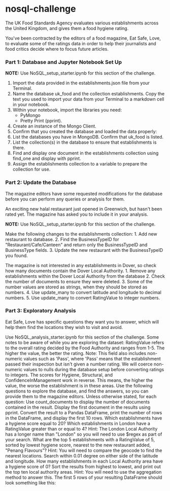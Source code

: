 # nosql-challenge

The UK Food Standards Agency evaluates various establishments across the United Kingdom, and gives them a food hygiene rating. 

You've been contracted by the editors of a food magazine, Eat Safe, Love, to evaluate some of the ratings data in order to help their journalists and food critics decide where to focus future articles.

### Part 1: Database and Jupyter Notebook Set Up

**NOTE:**
Use NoSQL_setup_starter.ipynb for this section of the challenge.

1. Import the data provided in the establishments.json file from your Terminal. 
2. Name the database uk_food and the collection establishments. Copy the text you used to import your data from your Terminal to a markdown cell in your notebook.
3. Within your notebook, import the libraries you need:
    - PyMongo
    - Pretty Print (pprint).
4. Create an instance of the Mongo Client.
5. Confirm that you created the database and loaded the data properly:
6. List the databases you have in MongoDB. Confirm that uk_food is listed.
7. List the collection(s) in the database to ensure that establishments is there.
8. Find and display one document in the establishments collection using find_one and display with pprint.
9. Assign the establishments collection to a variable to prepare the collection for use.

### Part 2: Update the Database

The magazine editors have some requested modifications for the database before you can perform any queries or analysis for them. 

An exciting new halal restaurant just opened in Greenwich, but hasn't been rated yet. The magazine has asked you to include it in your analysis.

**NOTE:**
Use NoSQL_setup_starter.ipynb for this section of the challenge.

Make the following changes to the establishments collection:
    1. Add new restaurant to database.
    2. Find the BusinessTypeID for "Restaurant/Cafe/Canteen" and return only the BusinessTypeID and BusinessType fields.
    3. Update the new restaurant with the BusinessTypeID you found.
    
The magazine is not interested in any establishments in Dover, so check how many documents contain the Dover Local Authority.
    1. Remove any establishments within the Dover Local Authority from the database
    2. Check the number of documents to ensure they were deleted.
    3. Some of the number values are stored as strings, when they should be stored as numbers.
    4. Use update_many to convert latitude and longitude to decimal numbers.
    5. Use update_many to convert RatingValue to integer numbers.

### Part 3: Exploratory Analysis
Eat Safe, Love has specific questions they want you to answer, which will help them find the locations they wish to visit and avoid.

Use NoSQL_analysis_starter.ipynb for this section of the challenge.
Some notes to be aware of while you are exploring the dataset:
RatingValue refers to the overall rating decided by the Food Authority and ranges from 1-5. The higher the value, the better the rating.
Note: This field also includes non-numeric values such as 'Pass', where 'Pass' means that the establishment passed their inspection but isn't given a number rating. We will coerce non-numeric values to nulls during the database setup before converting ratings to integers.
The scores for Hygiene, Structural, and ConfidenceInManagement work in reverse. This means, the higher the value, the worse the establishment is in these areas.
Use the following questions to explore the database, and find the answers, so you can provide them to the magazine editors.
Unless otherwise stated, for each question:
Use count_documents to display the number of documents contained in the result.
Display the first document in the results using pprint.
Convert the result to a Pandas DataFrame, print the number of rows in the DataFrame, and display the first 10 rows.
Which establishments have a hygiene score equal to 20?
Which establishments in London have a RatingValue greater than or equal to 4?
Hint: The London Local Authority has a longer name than "London" so you will need to use $regex as part of your search.
What are the top 5 establishments with a RatingValue of 5, sorted by lowest hygiene score, nearest to the new restaurant added, "Penang Flavours"?
Hint: You will need to compare the geocode to find the nearest locations. Search within 0.01 degree on either side of the latitude and longitude.
How many establishments in each Local Authority area have a hygiene score of 0? Sort the results from highest to lowest, and print out the top ten local authority areas.
Hint: You will need to use the aggregation method to answer this.
The first 5 rows of your resulting DataFrame should look something like this:

